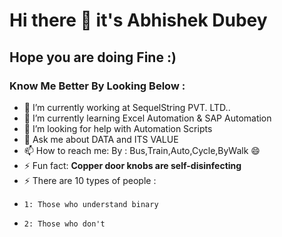 # Hi there 👋 it's Abhishek Dubey 
## Hope you are doing Fine :)

### Know Me Better By Looking Below :

- 🔭 I’m currently working at SequelString PVT. LTD..
- 🌱 I’m currently learning Excel Automation & SAP Automation
- 🤔 I’m looking for help with Automation Scripts
- 💬 Ask me about DATA and ITS VALUE
- 📫 How to reach me: By : Bus,Train,Auto,Cycle,ByWalk 😄
- ⚡ Fun fact: __Copper door knobs are self-disinfecting__
- ⚡ There are 10 types of people :
-     1: Those who understand binary
-     2: Those who don't 
